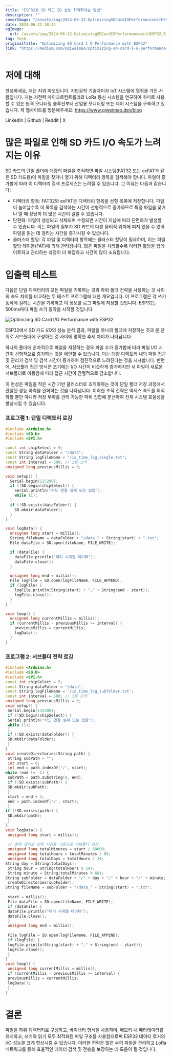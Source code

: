 ```yaml
---
title: "ESP32로 SD 카드 IO 성능 최적화하는 방법"
description: ""
coverImage: "/assets/img/2024-06-22-OptimizingSDCardIOPerformancewithESP32_0.png"
date: 2024-06-22 18:42
ogImage: 
  url: /assets/img/2024-06-22-OptimizingSDCardIOPerformancewithESP32_0.png
tag: Tech
originalTitle: "Optimizing SD Card I O Performance with ESP32"
link: "https://medium.com/@qiweimao/optimizing-sd-card-i-o-performance-with-esp32-b32419c60647"
---
```



# 저에 대해

안녕하세요, 저는 지위 마오입니다. 지반공학 기술자이자 IoT 시스템에 열정을 가진 사람입니다. 저는 저전력 마이크로컨트롤러와 LoRa 통신 시스템을 연구하여 취미로 사용할 수 있는 원격 모니터링 솔루션부터 산업용 모니터링 또는 제어 시스템을 구축하고 있습니다. 제 웹사이트를 방문해주세요: https://www.qiweimao.dev/blog

LinkedIn | Github | Reddit | X

# 많은 파일로 인해 SD 카드 I/O 속도가 느려지는 이유

<div class="content-ad"></div>

SD 카드의 단일 폴더에 대량의 파일을 축적하면 파일 시스템(FAT32 또는 exFAT과 같은 SD 카드용)이 파일을 찾거나 열기 위해 디렉터리 항목을 검색해야 합니다. 파일이 증가함에 따라 이 디렉터리 검색 프로세스는 느려질 수 있습니다. 그 이유는 다음과 같습니다:

- 디렉터리 항목: FAT32와 exFAT은 디렉터리 항목을 선형 목록에 저장합니다. 파일이 늘어날수록 이 목록을 검색하는 시간이 선형적으로 증가하므로 특정 파일을 찾거나 열 때 상당히 더 많은 시간이 걸릴 수 있습니다.
- 단편화: 파일이 생성되고 삭제되며 수정되면 시간이 지남에 따라 단편화가 발생할 수 있습니다. 이는 파일의 일부가 SD 카드의 다른 물리적 위치에 퍼져 있을 수 있어 파일을 읽는 데 걸리는 시간을 증가시킬 수 있습니다.
- 클러스터 할당: 각 파일 및 디렉터리 항목에는 클러스터 할당이 필요하며, 이는 파일 할당 테이블(FAT)에 의해 관리됩니다. 많은 파일을 처리할수록 이러한 할당을 업데이트하고 관리하는 과정이 더 복잡하고 시간이 많이 소요됩니다.

# 입출력 테스트

다음은 단일 디렉터리의 모든 파일을 기록하는 것과 하위 폴더 전략을 사용하는 것 사이의 속도 차이를 비교하는 두 테스트 프로그램에 대한 개요입니다. 이 프로그램은 각 쓰기 동작에 걸리는 시간을 기록하고 이 정보를 로그 파일에 저장할 것입니다. ESP32는 500ms마다 파일 쓰기 동작을 시작할 것입니다.

<div class="content-ad"></div>

![Optimizing SD Card I/O Performance with ESP32](/assets/img/2024-06-22-OptimizingSDCardIOPerformancewithESP32_0.png)

ESP32에서 SD 카드 I/O의 성능 분석 결과, 파일을 하나의 폴더에 저장하는 것과 분 단위로 서브폴더에 구성하는 것 사이에 명확한 추세 차이가 나타납니다.

하나의 폴더에 순차적으로 파일을 저장하는 경우 파일 수가 증가함에 따라 파일 I/O 시간이 선형적으로 증가하는 것을 확인할 수 있습니다. 이는 대량 디렉토리 내의 파일 접근 및 관리가 검색 및 검색 시간이 증가하여 점진적으로 느려진다는 것을 시사합니다. 반면에, 서브폴더 접근 방식은 초기에는 I/O 시간이 비슷하게 증가하지만 새 파일이 새로운 서브폴더로 이동함에 따라 접근 시간이 간헐적으로 감소합니다.

이 현상은 파일을 작은 시간 기반 클러스터로 조직화하는 것이 단일 폴더 저장 과정에서 관찰된 성능 하락을 완화하는 것을 나타냅니다. 이러한 조직 전략은 액세스 속도를 최적화할 뿐만 아니라 저장 부하를 관리 가능한 하위 집합에 분산하여 전체 시스템 효율성을 향상시킬 수 있습니다.

<div class="content-ad"></div>

### 프로그램 1: 단일 디렉토리 로깅

```cpp
#include <Arduino.h>
#include <SD.h>
#include <SPI.h>

const int chipSelect = 5;
const String dataFolder = "/data";
const String logFileName = "/io_time_log_single.txt";
const int interval = 500; // 1분 간격
unsigned long previousMillis = 0;

void setup() {
  Serial.begin(115200);
  if (!SD.begin(chipSelect)) {
    Serial.println("카드 연결 실패 또는 없음");
    while (1);
  }
  if (!SD.exists(dataFolder)) {
    SD.mkdir(dataFolder);
  }
}

void logData() {
  unsigned long start = millis();
  String fileName = dataFolder + "/data_" + String(start) + ".txt";
  File dataFile = SD.open(fileName, FILE_WRITE);

  if (dataFile) {
    dataFile.println("더미 시계열 데이터");
    dataFile.close();
  }

  unsigned long end = millis();
  File logFile = SD.open(logFileName, FILE_APPEND);
  if (logFile) {
    logFile.println(String(start) + "," + String(end - start));
    logFile.close();
  }
}

void loop() {
  unsigned long currentMillis = millis();
  if (currentMillis - previousMillis >= interval) {
    previousMillis = currentMillis;
    logData();
  }
}
```

### 프로그램 2: 서브폴더 전략 로깅

```cpp
#include <Arduino.h>
#include <SD.h>
#include <SPI.h>
const int chipSelect = 5;
const String dataFolder = "/data";
const String logFileName = "/io_time_log_subfolder.txt";
const int interval = 500; // 1분 간격
unsigned long previousMillis = 0;
void setup() {
 Serial.begin(115200);
 if (!SD.begin(chipSelect)) {
 Serial.println("카드 연결 실패 또는 없음");
 while (1);
 }
 if (!SD.exists(dataFolder)) {
 SD.mkdir(dataFolder);
 }
}
void createDirectories(String path) {
 String subPath = "";
 int start = 0;
 int end = path.indexOf('/', start);
while (end != -1) {
 subPath = path.substring(0, end);
 if (!SD.exists(subPath)) {
 SD.mkdir(subPath);
 }
 start = end + 1;
 end = path.indexOf('/', start);
 }
if (!SD.exists(path)) {
 SD.mkdir(path);
 }
}
void logData() {
 unsigned long start = millis();
 
 // 현재 밀리초 단위 시간을 기준으로 서브폴더 생성
 unsigned long totalMinutes = start / 60000;
 unsigned long totalHours = totalMinutes / 60;
 unsigned long totalDays = totalHours / 24;
String day = String(totalDays);
 String hour = String(totalHours % 24);
 String minute = String(totalMinutes % 60);
String subFolder = dataFolder + "/" + day + "/" + hour + "/" + minute;
 createDirectories(subFolder);
String fileName = subFolder + "/data_" + String(start) + ".txt";
 
 start = millis();
 File dataFile = SD.open(fileName, FILE_WRITE);
 if (dataFile) {
 dataFile.println("더미 시계열 데이터");
 dataFile.close();
 }
 unsigned long end = millis();
 
 File logFile = SD.open(logFileName, FILE_APPEND);
 if (logFile) {
 logFile.println(String(start) + "," + String(end - start));
 logFile.close();
 }
}
void loop() {
 unsigned long currentMillis = millis();
 if (currentMillis - previousMillis >= interval) {
 previousMillis = currentMillis;
 logData();
 }
}
```

<div class="content-ad"></div>

# 결론

파일을 하위 디렉터리로 구성하고, 바이너리 형식을 사용하며, 메모리 내 메타데이터를 유지하고, 쓰기와 읽기 모두 최적화된 파일 구조를 사용함으로써 ESP32 데이터 로거의 I/O 성능을 크게 향상시킬 수 있습니다. 이러한 전략은 많은 수의 파일을 관리하고 LoRa 네트워크를 통해 효율적인 데이터 검색 및 전송을 보장하는 데 도움이 될 것입니다.